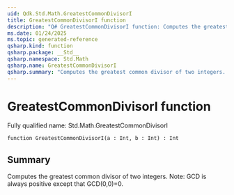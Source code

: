 ```yaml
---
uid: Qdk.Std.Math.GreatestCommonDivisorI
title: GreatestCommonDivisorI function
description: "Q# GreatestCommonDivisorI function: Computes the greatest common divisor of two integers. Note: GCD is always positive except that GCD(0,0)=0."
ms.date: 01/24/2025
ms.topic: generated-reference
qsharp.kind: function
qsharp.package: __Std__
qsharp.namespace: Std.Math
qsharp.name: GreatestCommonDivisorI
qsharp.summary: "Computes the greatest common divisor of two integers. Note: GCD is always positive except that GCD(0,0)=0."
---
```


# GreatestCommonDivisorI function

Fully qualified name: Std.Math.GreatestCommonDivisorI

```qsharp
function GreatestCommonDivisorI(a : Int, b : Int) : Int
```

## Summary
Computes the greatest common divisor of two integers.
Note: GCD is always positive except that GCD(0,0)=0.
